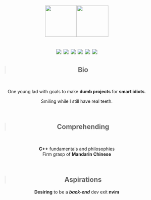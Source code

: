 <h1 align="center"><img src="https://user-images.githubusercontent.com/111497717/202375115-2b54199b-39a9-47cf-b50c-577c2aca49c0.gif" width="100px" height="100px"><img src="https://user-images.githubusercontent.com/111497717/202377076-3bea81f5-4409-496a-8605-65485cb87661.gif" width="100px" height="100px">

![](https://img.shields.io/badge/Migo's-blue?style=for-the-badge) ![](https://img.shields.io/badge/the-ff6666?style=for-the-badge) ![](https://img.shields.io/badge/name,-yellow?style=for-the-badge) ![](https://img.shields.io/badge/coding's-blueviolet?style=for-the-badge) ![](https://img.shields.io/badge/my-blue?style=for-the-badge) ![](https://img.shields.io/badge/game!-ff6600?style=for-the-badge)
</h1>

<div align="center">

>## Bio    

<br>

One young lad with goals to make **dumb projects** for **smart idiots**.

Smiling while  I still have real teeth. 

<br>

>## Comprehending
<br>

**C++** fundamentals and philosophies  <br>
Firm grasp of **Mandarin Chinese** 

<br>

>## Aspirations
**Desiring** to be a ***back-end*** dev
exit **nv**i**m**

</div>